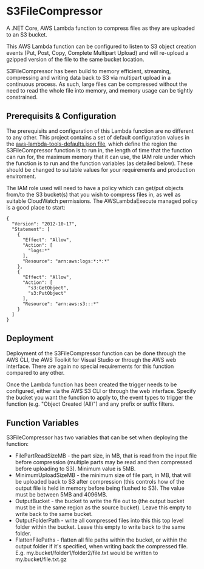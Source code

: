 # S3FileCompressor

A .NET Core, AWS Lambda function to compress files as they are uploaded to an S3 bucket.

This AWS Lambda function can be configured to listen to S3 object creation events (Put, Post, Copy, Complete Multipart Upload) and will re-upload a gzipped version of the file to the same bucket location.

S3FileCompressor has been build to memory efficient, streaming, compressing and writing data back to S3 via multipart upload in a continuous process. As such, large files can be compressed without the need to read the whole file into memory, and memory usage can be tightly constrained.

## Prerequisits & Configuration
The prerequisits and configuration of this Lambda function are no different to any other. This project contains a set of default configuration values in the 
[aws-lambda-tools-defaults.json file](S3FileCompressor/aws-lambda-tools-defaults.json), which define the region the S3FileCompressor function is to run in, the length of time that the function can run for, the maximum memory that it can use, the IAM role under which the function is to run and the function variables (as detailed below). These should be changed to suitable values for your requirements and production enviroment.

The IAM role used will need to have a policy which can get/put objects from/to the S3 bucket(s) that you wish to compress files in, as well as suitable CloudWatch permissions. The AWSLambdaExecute managed policy is a good place to start:

```
{
  "Version": "2012-10-17",
  "Statement": [
    {
      "Effect": "Allow",
      "Action": [
        "logs:*"
      ],
      "Resource": "arn:aws:logs:*:*:*"
    },
    {
      "Effect": "Allow",
      "Action": [
        "s3:GetObject",
        "s3:PutObject"
      ],
      "Resource": "arn:aws:s3:::*"
    }
  ]
}
```


## Deployment

Deployment of the S3FileCompressor function can be done through the AWS CLI, the AWS Toolkit for Visual Studio or through the AWS web interface. There are again no special requirements for this function compared to any other.

Once the Lambda function has been created the trigger needs to be configured, either via the AWS S3 CLI or through the web interface. Specify the bucket you want the function to apply to, the event types to trigger the function (e.g. "Object Created (All)") and any prefix or suffix filters.


## Function Variables

S3FileCompressor has two variables that can be set when deploying the function:
* FilePartReadSizeMB - the part size, in MB, that is read from the input file before compression (multiple parts may be read and then compressed before uploading to S3). Minimum value is 5MB.
* MinimumUploadSizeMB - the minimum size of file part, in MB, that will be uploaded back to S3 after compression (this controls how of the output file is held in memory before being flushed to S3). The value must be between 5MB and 4096MB.
* OutputBucket - the bucket to write the file out to (the output bucket must be in the same region as the source bucket). Leave this empty to write back to the same bucket.
* OutputFolderPath - write all compressed files into this this top level folder within the bucket. Leave this empty to write back to the same folder.
* FlattenFilePaths - flatten all file paths within the bucket, or within the output folder if it's specified, when writing back the compressed file. E.g. my.bucket/folder1/folder2/file.txt would be written to my.bucket/file.txt.gz